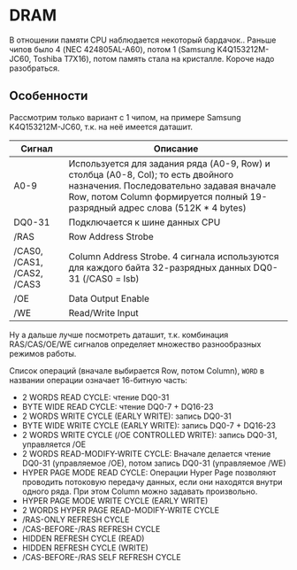 # DRAM

В отношении памяти CPU наблюдается некоторый бардачок.. Раньше чипов было 4 (NEC 424805AL-A60), потом 1 (Samsung K4Q153212M-JC60, Toshiba T7X16), потом память стала на кристалле.
Короче надо разобраться.

## Особенности

Рассмотрим только вариант с 1 чипом, на примере Samsung K4Q153212M-JC60, т.к. на неё имеется даташит.

|Сигнал|Описание|
|---|---|
|A0-9|Используется для задания ряда (A0-9, Row) и столбца (A0-8, Col); то есть двойного назначения. Последовательно задавая вначале Row, потом Column формируется полный 19-разрядный адрес слова (512K * 4 bytes)|
|DQ0-31|Подключается к шине данных CPU|
|/RAS|Row Address Strobe|
|/CAS0, /CAS1, /CAS2, /CAS3|Column Address Strobe. 4 сигнала используются для каждого байта 32-разрядных данных DQ0-31 (/CAS0 = lsb)|
|/OE|Data Output Enable|
|/WE|Read/Write Input|

Ну а дальше лучше посмотреть даташит, т.к. комбинация RAS/CAS/OE/WE сигналов определяет множество разнообразных режимов работы.

Список операций (вначале выбирается Row, потом Column), `WORD` в названии операции означает 16-битную часть:
- 2 WORDS READ CYCLE: чтение DQ0-31
- BYTE WIDE READ CYCLE: чтение DQ0-7 + DQ16-23
- 2 WORDS WRITE CYCLE (EARLY WRITE): запись DQ0-31
- BYTE WIDE WRITE CYCLE (EARLY WRITE): запись DQ0-7 + DQ16-23
- 2 WORDS WRITE CYCLE (/OE CONTROLLED WRITE): запись DQ0-31, управляется /OE
- 2 WORDS READ-MODIFY-WRITE CYCLE: Вначале делается чтение DQ0-31 (управляемое /OE), потом запись DQ0-31 (управляемое /WE)
- HYPER PAGE MODE READ CYCLE: Операции Hyper Page позволяют проводить потоковую передачу данных, если они находятся внутри одного ряда. При этом Column можно задавать произвольно.
- HYPER PAGE MODE WRITE CYCLE (EARLY WRITE)
- 2 WORDS HYPER PAGE READ-MODIFY-WRITE CYCLE
- /RAS-ONLY REFRESH CYCLE
- /CAS-BEFORE-/RAS REFRESH CYCLE
- HIDDEN REFRESH CYCLE (READ)
- HIDDEN REFRESH CYCLE (WRITE)
- /CAS-BEFORE-/RAS SELF REFRESH CYCLE
